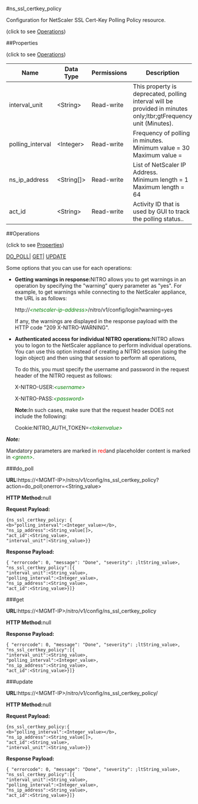 #ns_ssl_certkey_policy



Configuration for NetScaler SSL Cert-Key Polling Policy resource.

<span>(click to see [Operations](#operations))</span>



##Properties 

<span>(click to see [Operations](#operations))</span>





<table><thead><tr><th>Name</th><th>Data Type</th><th>Permissions</th><th>Description</th></tr></thead><tbody><tr><td>interval_unit</td><td>&lt;String></td><td>Read-write</td><td>This property is deprecated, polling interval will be provided in minutes only;ltbr;gtFrequency unit (Minutes).</td></tr><tr><td>polling_interval</td><td>&lt;Integer></td><td>Read-write</td><td>Frequency of polling in minutes.<br>Minimum value = 30<br>Maximum value =</td></tr><tr><td>ns_ip_address</td><td>&lt;String[]></td><td>Read-write</td><td>List of NetScaler IP Address.<br>Minimum length = 1<br>Maximum length = 64</td></tr><tr><td>act_id</td><td>&lt;String></td><td>Read-write</td><td>Activity ID that is used by GUI to track the polling status..</td></tr></tbody></table>

##Operations 

<span>(click to see [Properties](#properties))</span>





[DO_POLL](#do)| [GET](#get)| [UPDATE](#update)





Some options that you can use for each operations:

<ul><li><p><b>Getting warnings in response:</b>NITRO allows you to get warnings in an operation by specifying the "warning" query parameter as "yes". For example, to get warnings while connecting to the NetScaler appliance, the URL is as follows:</p><p>http://<span style="color:green;font-style:italic;">&lt;netscaler-ip-address&gt;</span>/nitro/v1/config/login?warning=yes</p><p>If any, the warnings are displayed in the response payload with the HTTP code "209 X-NITRO-WARNING".</p></li><li><p><b>Authenticated access for individual NITRO operations:</b>NITRO allows you to logon to the NetScaler appliance to perform individual operations. You can use this option instead of creating a NITRO session (using the login object) and then using that session to perform all operations,</p><p>To do this, you must specify the username and password in the request header of the NITRO request as follows:</p><p>X-NITRO-USER:<span style="color:green;font-style:italic;">&lt;username&gt;</span></p><p>X-NITRO-PASS:<span style="color:green;font-style:italic;">&lt;password&gt;</span></p><p><b>Note:</b>In such cases, make sure that the request header DOES not include the following:</p><p>Cookie:NITRO_AUTH_TOKEN=<span style="color:green;font-style:italic;">&lt;tokenvalue&gt;</span></p></li></ul>







***Note:*** 

Mandatory parameters are marked in <span style="color:#FF0000;">red</span>and placeholder content is marked in <span style="color:green;font-style:italic">&lt;green&gt;</span>.



###do_poll







<b>URL:</b>https://&lt;MGMT-IP&gt;/nitro/v1/config/ns_ssl_certkey_policy?action=do_poll;onerror=&lt;String_value&gt;

<b>HTTP Method:</b>null

<b>Request Payload: </b>
```
{ns_ssl_certkey_policy: {
<b>"polling_interval":<Integer_value></b>,
"ns_ip_address":<String_value[]>,
"act_id":<String_value>,
"interval_unit":<String_value>}}
```

<b>Response Payload: </b>
```
{ "errorcode": 0, "message": "Done", "severity": ;ltString_value>, "ns_ssl_certkey_policy":[{
"interval_unit":<String_value>,
"polling_interval":<Integer_value>,
"ns_ip_address":<String_value>,
"act_id":<String_value>}]}
```







###get







<b>URL:</b>https://&lt;MGMT-IP&gt;/nitro/v1/config/ns_ssl_certkey_policy

<b>HTTP Method:</b>null

<b>Response Payload: </b>
```
{ "errorcode": 0, "message": "Done", "severity": ;ltString_value>, "ns_ssl_certkey_policy":[{
"interval_unit":<String_value>,
"polling_interval":<Integer_value>,
"ns_ip_address":<String_value>,
"act_id":<String_value>}]}
```







###update







<b>URL:</b>https://&lt;MGMT-IP&gt;/nitro/v1/config/ns_ssl_certkey_policy/

<b>HTTP Method:</b>null

<b>Request Payload: </b>
```
{ns_ssl_certkey_policy:{
<b>"polling_interval":<Integer_value></b>,
"ns_ip_address":<String_value[]>,
"act_id":<String_value>,
"interval_unit":<String_value>}}
```

<b>Response Payload: </b>
```
{ "errorcode": 0, "message": "Done", "severity": ;ltString_value>, "ns_ssl_certkey_policy":[{
"interval_unit":<String_value>,
"polling_interval":<Integer_value>,
"ns_ip_address":<String_value>,
"act_id":<String_value>}]}
```







